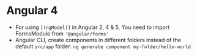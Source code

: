 # Angular 4 

* For using ```[(ngModel)]``` in Angular 2, 4 & 5, You need to import FormsModule from ```'@angular/forms'```
* Angular CLI, create components in different folders instead of the default ```src/app``` folder: ```ng generate component my-folder/hello-world```

